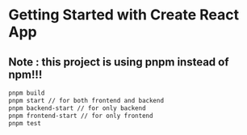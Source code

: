 # Getting Started with Create React App

## Note : this project is using pnpm instead of npm!!!

```bash
pnpm build
pnpm start // for both frontend and backend
pnpm backend-start // for only backend
pnpm frontend-start // for only frontend
pnpm test
```

